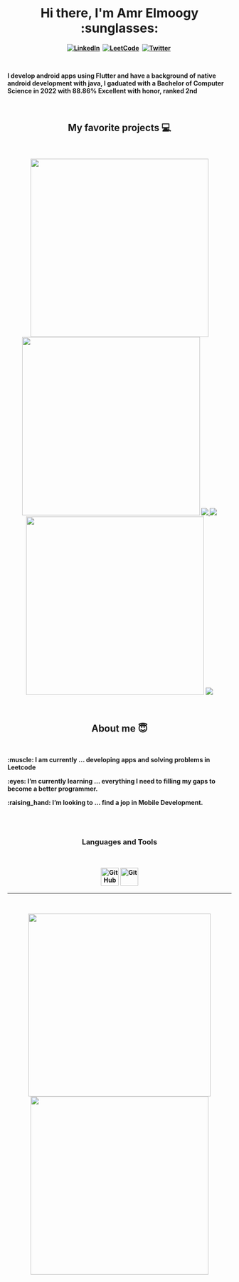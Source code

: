 <p>
  <h1 align="center"><b>Hi there, I'm Amr Elmoogy :sunglasses:	</h1>
</p>
<p align="center">
<a href="https://www.linkedin.com/in/amr-elmoogy-623192189/"><img src="https://img.shields.io/badge/LinkedIn-0077B5?style=for-the-badge&logo=linkedin&logoColor=white" alt="LinkedIn" /></a>&nbsp;
<a href="https://leetcode.com/elmoogy/"><img src="https://img.shields.io/badge/-LeetCode-FFA116?style=for-the-badge&logo=LeetCode&logoColor=black" alt="LeetCode" /></a>&nbsp;
<a href="https://twitter.com/ElmoogyM"><img src="https://img.shields.io/badge/Twitter-1DA1F2?style=for-the-badge&logo=twitter&logoColor=white" alt="Twitter" /></a>&nbsp;
</p>
<br />

<p>I develop android apps using Flutter and have a background of native android development with java, I gaduated with a Bachelor of Computer Science in 2022 with 88.86% Excellent with honor, ranked 2nd</p>
<br />

<h2 align="center">My favorite projects 💻</h2>
<br />

<p align="center">


  <img width="400" src ="https://user-images.githubusercontent.com/47532331/189239436-974c97c5-7788-4744-a39a-c5df9c9ce296.png" />
  <img width = "400" src = "https://user-images.githubusercontent.com/47532331/189239744-7bdd956d-9088-406d-a1c0-d82ca2a57a06.png" />
 <a href="https://github.com/AmrMagdyElmoogy/Task_manager">
  <img align="" src="https://github-readme-stats.vercel.app/api/pin/?username=AmrMagdyElmoogy&repo=Task_manager&theme=tokyonight" />
</a>
  <a href="https://github.com/YallaBusCorp/YallaBUS-flutter">
  <img align="" src="https://github-readme-stats.vercel.app/api/pin/?username=YallaBusCorp&repo=YallaBUS-flutter&theme=tokyonight" />
</a>
<img width="400" src ="https://user-images.githubusercontent.com/47532331/189240240-5b241aa9-1b5c-4df1-b408-d3446db1e900.png" />

<a href="https://github.com/AmrMagdyElmoogy/Recipes">
  <img align="" src="https://github-readme-stats.vercel.app/api/pin/?username=AmrMagdyElmoogy&repo=Recipes&theme=tokyonight" />
</a>

</p>

<br />


<h2 align="center">About me 😇</h2>
<br />
<p>:muscle: I am currently ... developing apps and solving problems in Leetcode</p>
<p>:eyes: I’m currently learning ... everything I need to filling my gaps to become a better programmer.</p>
<p>:raising_hand: I’m looking to ... find a jop in Mobile Development.</p>

<br />
<br />
<p>
<h3 align="center"> Languages and Tools</h3>
</p>
<br />
<p align="center">

<img alt="GitHub" width="40px" src="https://docs.google.com/uc?export=download&id=1fkb6h66GdyddiOlDGXZecngQQoFs9yV0" />
<img alt="Git" width="40px" src="https://raw.githubusercontent.com/jmnote/z-icons/master/svg/git.svg" />
</p>


---

<br />
<p align="center">
<img src="https://github-readme-stats.vercel.app/api?username=AmrMagdyElmoogy&theme=radical&show_icons=true" width="410"/>
<img src="https://github-readme-stats.vercel.app/api/top-langs/?username=AmrMagdyElmoogy&layout=compact&theme=radical" width="400" />
</p>
